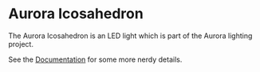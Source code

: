 # Aurora Icosahedron

The Aurora Icosahedron is an LED light which is part of the Aurora lighting project. 

See the [Documentation](/docs/) for some more nerdy details.
